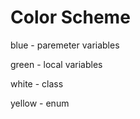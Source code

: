 # Color Scheme

blue - paremeter variables

green - local variables

white - class

yellow - enum



